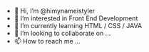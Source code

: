 - 👋 Hi, I’m @himynameistyler
- 👀 I’m interested in Front End Development
- 🌱 I’m currently learning HTML / CSS / JAVA
- 💞️ I’m looking to collaborate on ...
- 📫 How to reach me ...

<!---
himynameistyler/himynameistyler is a ✨ special ✨ repository because its `README.md` (this file) appears on your GitHub profile.
You can click the Preview link to take a look at your changes.
--->

